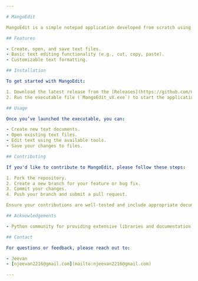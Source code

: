 ```yaml
---

# MangoEdit

MangoEdit is a simple notepad application developed from scratch using Python. It is available as an executable (.exe) file, making it easy to use without requiring a Python installation.

## Features

- Create, open, and save text files.
- Basic text editing functionality (e.g., cut, copy, paste).
- Customizable text formatting.

## Installation

To get started with MangoEdit:

1. Download the latest release from the [Releases](https://github.com/njeeevan2216/MangoEdit/releases) page.
2. Run the executable file (`MangoEdit_vX.exe`) to start the application.

## Usage

Once you’ve launched the executable, you can:

- Create new text documents.
- Open existing text files.
- Edit text using the available tools.
- Save your changes to files.

## Contributing

If you'd like to contribute to MangoEdit, please follow these steps:

1. Fork the repository.
2. Create a new branch for your feature or bug fix.
3. Commit your changes.
4. Push your branch and submit a pull request.

Ensure your contributions are well-tested and include appropriate documentation.

## Acknowledgements

- Python community for providing extensive libraries and documentation.

## Contact

For questions or feedback, please reach out to:

- Jeevan
- [njeevan2216@gmail.com](mailto:njeevan2216@gmail.com)

---
```

